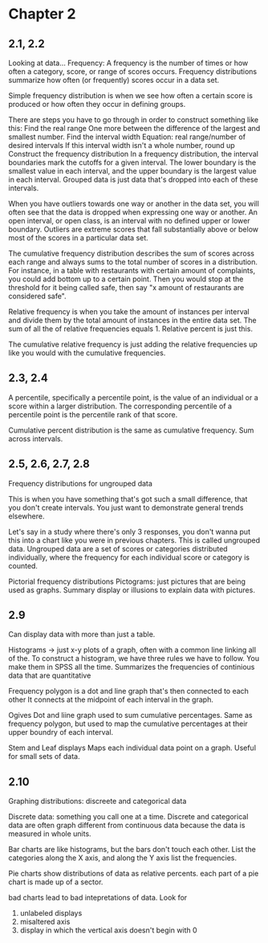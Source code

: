 # Chapter 2

2.1, 2.2
-----
Looking at data...
Frequency: A frequency is the number of times or how often a category, score, or range of scores occurs.
Frequency distributions summarize how often (or frequently) scores occur in a data set.

Simple frequency distribution is when we see how often a certain score is produced or how often they occur in defining groups.

There are steps you have to go through in order to construct something like this:
	Find the real range
		One more between the difference of the largest and smallest number.
	Find the interval width
		Equation:    real range/number of desired intervals
		If this interval width isn't a whole number, round up
	Construct the frequency distribution
		In a frequency distribution, the interval boundaries mark the cutoffs 
		for a given interval. The lower boundary is the smallest value in each 
		interval, and the upper boundary is the largest value in each interval.
Grouped data is just data that's dropped into each of these intervals.

When you have outliers towards one way or another in the data set, you will often see that the data is dropped when
expressing one way or another.
An open interval, or open class, is an interval with no defined upper or lower boundary. 
Outliers are extreme scores that fall substantially above or below most of the scores in a particular data set.

The cumulative frequency distribution describes the sum of scores across each range and always sums to the total 
number of scores in a distribution.
For instance, in a table with restaurants with certain amount of complaints, you could add bottom up to a certain point. Then
you would stop at the threshold for it being called safe, then say "x amount of restaurants are considered safe".

Relative frequency is when you take the amount of instances per interval and divide them by the total amount of 
instances in the entire data set. The sum of all the of relative frequencies equals 1. Relative percent is just this.

The cumulative relative frequency is just adding the relative frequencies up like you would with the cumulative frequencies.


2.3, 2.4
----
A percentile, specifically a percentile point, is the value of an individual or a score within a larger distribution. 
The corresponding percentile of a percentile point is the percentile rank of that score.

Cumulative percent distribution is the same as cumulative frequency. Sum across intervals.

2.5, 2.6, 2.7, 2.8
----
Frequency distributions for ungrouped data

This is when you have something that's got such a small difference, that you don't create intervals. You just want to
demonstrate general trends elsewhere.

Let's say in a study where there's only 3 responses, you don't wanna put this into a chart like you were in previous 
chapters. This is called ungrouped data.
Ungrouped data are a set of scores or categories distributed individually, where the frequency for 
each individual score or category is counted.

Pictorial frequency distributions
Pictograms: just pictures that are being used as graphs. Summary display or illusions to explain
data with pictures.

2.9
----
Can display data with more than just a table.

Histograms -> just x-y plots of a graph, often with a common line linking all of the.
To construct a histogram, we have three rules we have to follow.
You make them in SPSS all the time.
Summarizes the frequencies of continious data that are quantitative

Frequency polygon is a dot and line graph that's then connected to each other
It connects at the midpoint of each interval in the graph.

Ogives
Dot and liine graph used to sum cumulative percentages. Same as frequency polygon, but used 
to map the cumulative percentages at their upper boundry of each interval.

Stem and Leaf displays
Maps each individual data point on a graph. Useful for small sets of data.

2.10
-----

Graphing distributions: discreete and categorical data

Discrete data: something you call one at a time. Discrete and categorical
data are often graph different from continuous data because the data
is measured in whole units.

Bar charts are like histograms, but the bars don't touch each other.
List the categories along the X axis, and along the Y axis list the
frequencies.

Pie charts show distributions of data as relative percents. each part of a
pie chart is made up of a sector.

bad charts lead to bad intepretations of data. Look for
1. unlabeled displays
2. misaltered axis
3. display in which the vertical axis doesn't begin with 0
